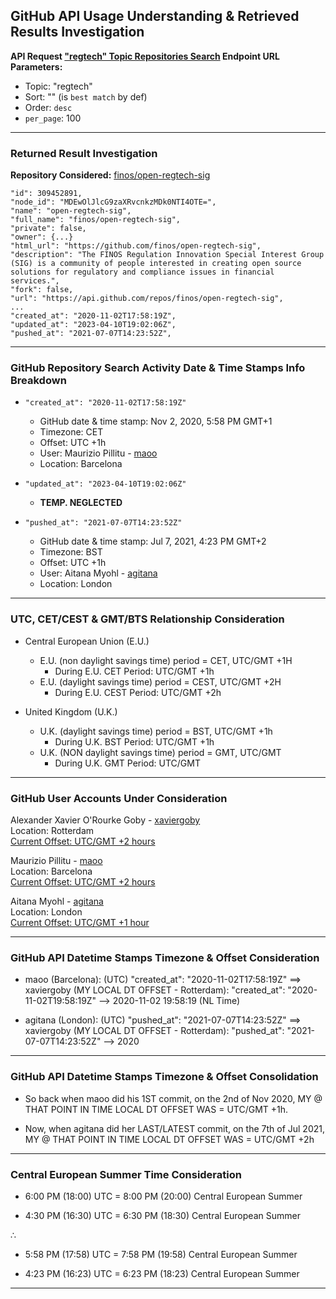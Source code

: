 ## GitHub API Usage Understanding & Retrieved Results Investigation


**API Request ["regtech" Topic Repositories Search](https://api.github.com/search/repositories?q=regtech&sort=&order=desc&per_page=100) Endpoint 
URL Parameters:**

- Topic: "regtech"
- Sort: "" (is `best match` by def)
- Order: `desc`
- `per_page`: 100

---
### Returned Result Investigation

**Repository Considered:** [finos/open-regtech-sig](https://github.com/finos/open-regtech-sig)

```
"id": 309452891,
"node_id": "MDEwOlJlcG9zaXRvcnkzMDk0NTI4OTE=",
"name": "open-regtech-sig",
"full_name": "finos/open-regtech-sig",
"private": false,
"owner": {...}
"html_url": "https://github.com/finos/open-regtech-sig",
"description": "The FINOS Regulation Innovation Special Interest Group (SIG) is a community of people interested in creating open source solutions for regulatory and compliance issues in financial services.",
"fork": false,
"url": "https://api.github.com/repos/finos/open-regtech-sig",
... 
"created_at": "2020-11-02T17:58:19Z",
"updated_at": "2023-04-10T19:02:06Z",
"pushed_at": "2021-07-07T14:23:52Z",
```

---
### GitHub Repository Search Activity Date & Time Stamps Info Breakdown 



- `"created_at": "2020-11-02T17:58:19Z"`
  - GitHub date & time stamp: Nov 2, 2020, 5:58 PM GMT+1
  - Timezone: CET
  - Offset: UTC +1h
  - User: Maurizio Pillitu - [maoo](https://github.com/maoo)
  - Location: Barcelona

- `"updated_at": "2023-04-10T19:02:06Z"` 
  - **TEMP. NEGLECTED**

- `"pushed_at": "2021-07-07T14:23:52Z"`
  - GitHub date & time stamp: Jul 7, 2021, 4:23 PM GMT+2
  - Timezone: BST
  - Offset: UTC +1h
  - User: Aitana Myohl - [agitana](https://github.com/agitana)
  - Location: London

---
### UTC, CET/CEST & GMT/BTS Relationship Consideration

- Central European Union (E.U.)
  - E.U. (non daylight savings time) period = CET, UTC/GMT +1H
    - During E.U. CET Period: UTC/GMT +1h
  - E.U. (daylight savings time) period = CEST, UTC/GMT +2H
      - During E.U. CEST Period: UTC/GMT +2h


- United Kingdom (U.K.)
  - U.K. (daylight savings time) period = BST, UTC/GMT +1h
    - During U.K. BST Period: UTC/GMT +1h
  - U.K. (NON daylight savings time) period = GMT, UTC/GMT
    - During U.K. GMT Period: UTC/GMT



---

### GitHub User Accounts Under Consideration

Alexander Xavier O'Rourke Goby - [xaviergoby](https://github.com/xaviergoby)      
Location: Rotterdam    
[Current Offset: UTC/GMT +2 hours](https://www.timeanddate.com/time/zone/netherlands/rotterdam) 

Maurizio Pillitu - [maoo](https://github.com/maoo)  
Location: Barcelona    
[Current Offset: UTC/GMT +2 hours](https://www.timeanddate.com/time/zone/spain/barcelona)   

Aitana Myohl - [agitana](https://github.com/agitana)      
Location: London    
[Current Offset: UTC/GMT +1 hour](https://www.timeanddate.com/time/zone/uk/london)  

---
### GitHub API Datetime Stamps Timezone & Offset Consideration

- maoo (Barcelona): (UTC) "created_at": "2020-11-02T17:58:19Z" ==> xaviergoby (MY LOCAL DT OFFSET - Rotterdam): "created_at": 
"2020-11-02T19:58:19Z" --> 2020-11-02 19:58:19 (NL Time)

- agitana (London): (UTC) "pushed_at": "2021-07-07T14:23:52Z" ==> xaviergoby (MY LOCAL DT OFFSET - Rotterdam): "pushed_at": "2021-07-07T14:23:52Z" 
--> 2020

---
### GitHub API Datetime Stamps Timezone & Offset Consolidation

- So back when maoo did his 1ST commit, on the 2nd of Nov 2020, MY @ THAT POINT IN TIME LOCAL DT OFFSET WAS = UTC/GMT +1h.    

- Now, when agitana did her LAST/LATEST commit, on the 7th of Jul 2021, MY @ THAT POINT IN TIME LOCAL DT OFFSET WAS = UTC/GMT +2h

-----------
### Central European Summer Time Consideration 

- 6:00 PM (18:00) UTC = 8:00 PM (20:00) Central European Summer   

- 4:30 PM (16:30) UTC = 6:30 PM (18:30) Central European Summer   

∴

- 5:58 PM (17:58) UTC = 7:58 PM (19:58) Central European Summer 

- 4:23 PM (16:23) UTC = 6:23 PM (18:23) Central European Summer 

-----------





















